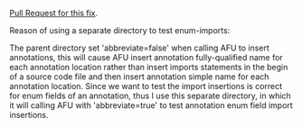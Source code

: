 [Pull Request for this fix](https://github.com/typetools/annotation-tools/pull/129).

Reason of using a separate directory to test enum-imports:

The parent directory set 'abbreviate=false' when calling AFU to insert annotations,
this will cause AFU insert annotation fully-qualified name for each annotation location rather than
insert imports statements in the begin of a source code file and then insert annotation simple name
for each annotation location. Since we want to test the import insertions is correct for enum fields
of an annotation, thus I use this separate directory, in which it will calling AFU with 'abbreviate=true'
to test annotation enum field import insertions.
